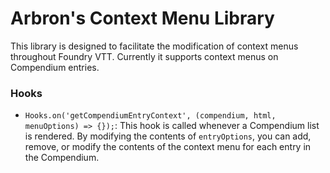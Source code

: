# Arbron's Context Menu Library

This library is designed to facilitate the modification of context menus throughout Foundry VTT. Currently it supports context menus on Compendium entries.


### Hooks
- `Hooks.on('getCompendiumEntryContext', (compendium, html, menuOptions) => {});`: This hook is called whenever a Compendium list is rendered. By modifying the contents of `entryOptions`, you can add, remove, or modify the contents of the context menu for each entry in the Compendium.

